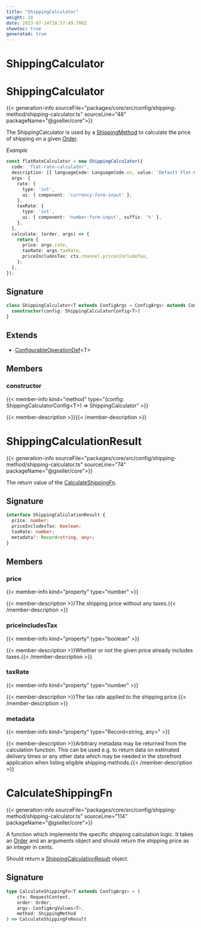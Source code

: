```yaml
---
title: "ShippingCalculator"
weight: 10
date: 2023-07-14T16:57:49.700Z
showtoc: true
generated: true
---
```

<!-- This file was generated from the Vendure source. Do not modify. Instead, re-run the "docs:build" script -->

# ShippingCalculator
<div class="symbol">


# ShippingCalculator

{{< generation-info sourceFile="packages/core/src/config/shipping-method/shipping-calculator.ts" sourceLine="48" packageName="@gseller/core">}}

The ShippingCalculator is used by a <a href='/typescript-api/entities/shipping-method#shippingmethod'>ShippingMethod</a> to calculate the price of shipping on a given <a href='/typescript-api/entities/order#order'>Order</a>.

*Example*

```ts
const flatRateCalculator = new ShippingCalculator({
  code: 'flat-rate-calculator',
  description: [{ languageCode: LanguageCode.en, value: 'Default Flat-Rate Shipping Calculator' }],
  args: {
    rate: {
      type: 'int',
      ui: { component: 'currency-form-input' },
    },
    taxRate: {
      type: 'int',
      ui: { component: 'number-form-input', suffix: '%' },
    },
  },
  calculate: (order, args) => {
    return {
      price: args.rate,
      taxRate: args.taxRate,
      priceIncludesTax: ctx.channel.pricesIncludeTax,
    };
  },
});
```

## Signature

```TypeScript
class ShippingCalculator<T extends ConfigArgs = ConfigArgs> extends ConfigurableOperationDef<T> {
  constructor(config: ShippingCalculatorConfig<T>)
}
```
## Extends

 * <a href='/typescript-api/configurable-operation-def/#configurableoperationdef'>ConfigurableOperationDef</a>&#60;T&#62;


## Members

### constructor

{{< member-info kind="method" type="(config: ShippingCalculatorConfig&#60;T&#62;) => ShippingCalculator"  >}}

{{< member-description >}}{{< /member-description >}}


</div>
<div class="symbol">


# ShippingCalculationResult

{{< generation-info sourceFile="packages/core/src/config/shipping-method/shipping-calculator.ts" sourceLine="74" packageName="@gseller/core">}}

The return value of the <a href='/typescript-api/shipping/shipping-calculator#calculateshippingfn'>CalculateShippingFn</a>.

## Signature

```TypeScript
interface ShippingCalculationResult {
  price: number;
  priceIncludesTax: boolean;
  taxRate: number;
  metadata?: Record<string, any>;
}
```
## Members

### price

{{< member-info kind="property" type="number"  >}}

{{< member-description >}}The shipping price without any taxes.{{< /member-description >}}

### priceIncludesTax

{{< member-info kind="property" type="boolean"  >}}

{{< member-description >}}Whether or not the given price already includes taxes.{{< /member-description >}}

### taxRate

{{< member-info kind="property" type="number"  >}}

{{< member-description >}}The tax rate applied to the shipping price.{{< /member-description >}}

### metadata

{{< member-info kind="property" type="Record&#60;string, any&#62;"  >}}

{{< member-description >}}Arbitrary metadata may be returned from the calculation function. This can be used
e.g. to return data on estimated delivery times or any other data which may be
needed in the storefront application when listing eligible shipping methods.{{< /member-description >}}


</div>
<div class="symbol">


# CalculateShippingFn

{{< generation-info sourceFile="packages/core/src/config/shipping-method/shipping-calculator.ts" sourceLine="114" packageName="@gseller/core">}}

A function which implements the specific shipping calculation logic. It takes an <a href='/typescript-api/entities/order#order'>Order</a> and
an arguments object and should return the shipping price as an integer in cents.

Should return a <a href='/typescript-api/shipping/shipping-calculator#shippingcalculationresult'>ShippingCalculationResult</a> object.

## Signature

```TypeScript
type CalculateShippingFn<T extends ConfigArgs> = (
    ctx: RequestContext,
    order: Order,
    args: ConfigArgValues<T>,
    method: ShippingMethod
) => CalculateShippingFnResult
```
</div>
